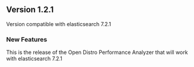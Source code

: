 ## Version 1.2.1

Version compatible with elasticsearch 7.2.1

### New Features

This is the release of the Open Distro Performance Analyzer that will work with elasticsearch 7.2.1
